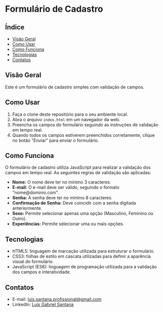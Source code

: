   <h1>Formulário de Cadastro</h1>

  <h2>Índice</h2>
  <ul>
    <li><a href="#visao-geral">Visão Geral</a></li>
    <li><a href="#como-usar">Como Usar</a></li>
    <li><a href="#como-funciona">Como Funciona</a></li>
    <li><a href="#tecnologias">Tecnologias</a></li>
    <li><a href="#contatos">Contatos</a></li>
  </ul>

  <h2 id="visao-geral">Visão Geral</h2>
  <p>Este é um formulário de cadastro simples com validação de campos.</p>

  <h2 id="como-usar">Como Usar</h2>
  <ol>
    <li>Faça o clone deste repositório para o seu ambiente local.</li>
    <li>Abra o arquivo <code>index.html</code> em um navegador da web.</li>
    <li>Preencha os campos do formulário seguindo as instruções de validação em tempo real.</li>
    <li>Quando todos os campos estiverem preenchidos corretamente, clique no botão "Enviar" para enviar o formulário.</li>
  </ol>

  <h2 id="como-funciona">Como Funciona</h2>
  <p>O formulário de cadastro utiliza JavaScript para realizar a validação dos campos em tempo real. As seguintes regras de validação são aplicadas:</p>
  <ul>
    <li><strong>Nome:</strong> O nome deve ter no mínimo 3 caracteres.</li>
    <li><strong>E-mail:</strong> O e-mail deve ser válido, seguindo o formato "nome@dominio.com".</li>
    <li><strong>Senha:</strong> A senha deve ter no mínimo 8 caracteres.</li>
    <li><strong>Confirmação de Senha:</strong> Deve coincidir com a senha digitada anteriormente.</li>
    <li><strong>Sexo:</strong> Permite selecionar apenas uma opção (Masculino, Feminino ou Outro).</li>
    <li><strong>Experiências:</strong> Permite selecionar uma ou mais opções.</li>
  </ul>

  <h2 id="tecnologias">Tecnologias</h2>
  <ul>
    <li>HTML5: linguagem de marcação utilizada para estruturar o formulário.</li>
    <li>CSS3: folhas de estilo em cascata utilizadas para definir a aparência visual do formulário.</li>
    <li>JavaScript (ES6): linguagem de programação utilizada para a validação dos campos e interatividade.</li>
  </ul>

  <h2 id="contatos">Contatos</h2>
  <ul>
    <li>E-mail: <a href="mailto:luis.santana.profissional@gmail.com">luis.santana.profissional@gmail.com</a></li>
    <li>LinkedIn: <a href="https://www.linkedin.com/in/luisgabrielsantana/">Luis Gabriel Santana</a></li>
  </ul>
